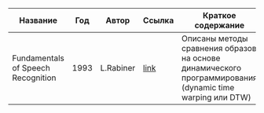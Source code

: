 | Название | Год | Автор | Ссылка | Краткое содержание |
| -------- |---- | ----- | ------ | ---- |
|Fundamentals of Speech Recognition|1993|L.Rabiner|[link](https://drive.google.com/file/d/1Nv8c9JsEeqgBu9eYKUEDa62WdLJ_21Jc/view?usp=sharing)|Описаны методы сравнения образов на основе динамического программирования (dynamic time warping или DTW)|
